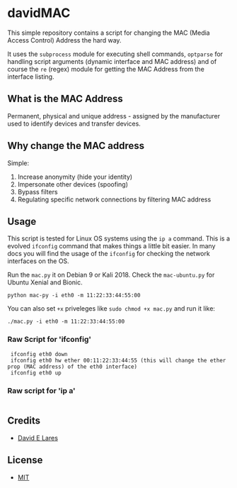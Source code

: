 # davidMAC

This simple repository contains a script for changing the MAC (Media Access Control) Address the hard way.

It uses the `subprocess` module for executing shell commands, `optparse` for handling script arguments (dynamic interface and MAC address) and of course the `re` (regex) module for getting the MAC Address from the interface listing.

## What is the MAC Address

Permanent, physical and unique address - assigned by the manufacturer used to identify devices and transfer devices.

## Why change the MAC address

Simple:

  1. Increase anonymity (hide your identity)
  2. Impersonate other devices (spoofing)
  3. Bypass filters
  4. Regulating specific network connections by filtering MAC address

## Usage

This script is tested for Linux OS systems using the `ip a` command. This is a evolved `ifconfig` command that makes things a little bit
easier. In many docs you will find the usage of the `ifconfig` for checking the network interfaces on the OS.

Run the `mac.py` it on Debian 9 or Kali 2018. Check the `mac-ubuntu.py` for Ubuntu Xenial and Bionic.

`python mac-py -i eth0 -m 11:22:33:44:55:00`

You can also set `+x` priveleges like `sudo chmod +x mac.py` and run it like:

`./mac.py -i eth0 -m 11:22:33:44:55:00`


### Raw Script for 'ifconfig'

```
 ifconfig eth0 down
 ifconfig eth0 hw ether 00:11:22:33:44:55 (this will change the ether prop (MAC address) of the eth0 interface)
 ifconfig eth0 up

```

### Raw script for 'ip a'

```

```

## Credits

 - [David E Lares](https://twitter.com/davidlares3)

## License

 - [MIT](https://opensource.org/licenses/MIT)
